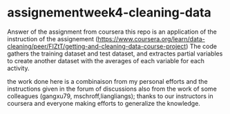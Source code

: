 # assignementweek4-cleaning-data
Answer of the assignment from coursera
this repo is an application of the instruction of the assignement (https://www.coursera.org/learn/data-cleaning/peer/FIZtT/getting-and-cleaning-data-course-project)
The code gathers the training dataset and test dataset, and extractes partial variables to create another dataset with the averages of each variable for each activity.

the work done here is a combinaison from my personal efforts and the instructions given in the forum of discussions also from the work of some colleagues (gangxu79, mschroff,liangliangs);
thanks to our instructors in coursera and everyone making efforts to generalize the knowledge.
